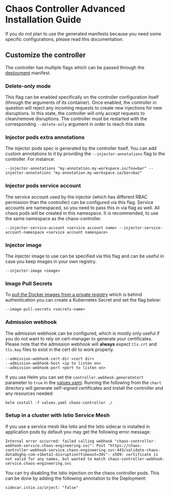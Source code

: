 # Chaos Controller Advanced Installation Guide

If you do not plan to use the generated manifests because you need some specific configurations, please read this documentation.

## Customize the controller

The controller has multiple flags which can be passed through the [deployment](../chart/templates/deployment.yaml) manifest.

### Delete-only mode

This flag can be enabled specifically on the controller configuration itself (through the arguments of its container). Once enabled, the controller in question will reject any incoming requests to create new injections for new disruptions. In this state, the controller will only accept requests to clean/remove disruptions. The controller must be restarted with the corresponding `--delete-only` argument in order to reach this state.

### Injector pods extra annotations

The injector pods spec is generated by the controller itself. You can add custom annotations to it by providing the `--injector-annotations` flag to the controller. For instance:

```
--injector-annotations "my-annotation.my-workspace.io/foo=bar" --injector-annotations "my-annotation.my-workspace.io/bar=baz"
```

### Injector pods service account

The service account used by the injector (which has different RBAC permission than the controller) can be configured via this flag.
Service accounts are namespaced, so you need to pass this in via flag as well. All chaos pods will be created in this namespace. It is recommended,
 to use the same namespace as the chaos-controller.

```
--injector-service-account <service account name> --injector-service-account-namespace <service account namespace>
```

### Injector image

The injector image to use can be specified via this flag and can be useful in case you keep images in your own registry.

```
--injector-image <image>
```

### Image Pull Secrets

To [pull the Docker images from a private registry](https://kubernetes.io/docs/tasks/configure-pod-container/pull-image-private-registry) which is behind authentication you can create a Kubernetes Secret and set the flag below:
```
--image-pull-secrets <secrets-name>
```

### Admission webhook

The admission webhook can be configured, which is mostly only useful if you do not want to rely on cert-manager to generate your certificates. Please note that the admission webhook will **always** expect `tls.crt` and `tls.key` files to exist in the cert dir to work properly.

```
--admission-webhook-cert-dir <cert dir>
--admission-webhook-host <ip to listen on>
--admission-webhook-port <port to listen on>
```

If you use Helm you can set the `controller.webhook.generateCert` parameter to `true` in the [values.yaml](../chart/values.yaml). Running the following from the `chart` directory will generate self-signed certificates and install the controller and any resources needed:

```
helm install -f values.yaml chaos-controller ./
```

### Setup in a cluster with Istio Service Mesh

If you use a service mesh like Istio and the Istio sidecar is installed in application pods by default you may get the following error message:
```
Internal error occurred: failed calling webhook "chaos-controller-webhook-service.chaos-engineering.svc": Post "https://chaos-controller-webhook-service.chaos-engineering.svc:443/validate-chaos-datadoghq-com-v1beta1-disruption?timeout=30s": x509: certificate is not valid for any names, but wanted to match chaos-controller-webhook-service.chaos-engineering.svc
```

You can try disabling the Istio injection on the chaos controller pods. This can be done by adding the following annotation to the Deployment:
```
sidecar.istio.io/inject: "false"
```
